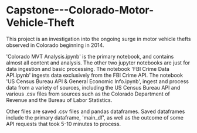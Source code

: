# Capstone---Colorado-Motor-Vehicle-Theft
This project is an investigation into the ongoing surge in motor vehicle thefts observed in Colorado beginning in 2014.

'Colorado MVT Analysis.ipynb' is the primary notebook, and contains almost all content and analysis. The other two jupyter notebooks are just for data ingestion and basic processing. The notebook 'FBI Crime Data API.ipynb' ingests data exclusively from the FBI Crime API. The notebook 'US Census Bureau API & General Economic Info.ipynb', ingest and process data from a variety of sources, including the US Census Bureau API and various .csv files from sources such as the Colorado Department of Revenue and the Bureau of Labor Statistics.

Other files are saved .csv files and pandas dataframes. Saved dataframes include the primary dataframe, 'main_df', as well as the outcome of some API requests that took 5-10 minutes to process.